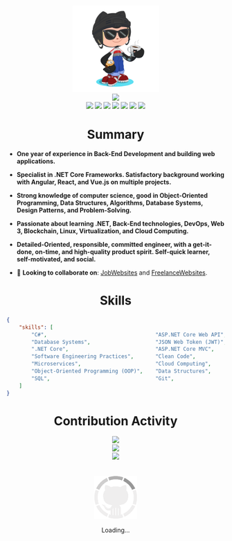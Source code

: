 <div align="center">
    <img src="GitHub.png" height="200">
</div>
<div align="center">
    <img src="https://readme-typing-svg.herokuapp.com/?color=6FDA44&size=40&center=true&vCenter=true&width=1000&height=50&lines=Hi+👋+I+am+Ahmed;Back-End+Engineer+@+Axapta.+Ltd;Freelancer+Software+Engineer;.NET+Engineer;Open-Source+Enthusiast">
</div>
<div align="center">
    <a href="https://raw.githubusercontent.com/SWE-Ahmed-Osman/SWE-Ahmed-Osman/main/RESUME/RESUME.pdf"><img src="https://img.shields.io/badge/SWE-RESUME-6FDA44"></a>
    <a href="https://www.linkedin.com/in/SWE-Ahmed-Osman/"><img src="https://img.shields.io/badge/LinkedIn-0077b5?logo=linkedin"></a>
    <a href="https://leetcode.com/ahmedfathydev/"><img src="https://img.shields.io/badge/LeetCode-070707?logo=leetcode"></a>
    <a href="https://www.hackerrank.com/profile/ahmedfathydev"><img src="https://img.shields.io/badge/HackerRank-000000?logo=hackerrank"></a>
    <a href="https://www.upwork.com/freelancers/~0121ca7f3563e57c0b?s=1110580748673863680"><img src="https://img.shields.io/badge/Upwork-494949?logo=upwork"></a>
    <a href="https://stackoverflow.com/users/11837259/ahmed-fathy"><img src="https://img.shields.io/badge/Stack Overflow-f48024?logo=stackoverflow&logoColor=white"></a>
    <a href="https://t.me/SWE_Ahmed_Osman"><img src="https://img.shields.io/badge/Telegram-0088cc?logo=telegram"></a>
</div>


<h1 align="center">Summary</h1>

* **One year of experience in Back-End Development and building web applications.**

* **Specialist in .NET Core Frameworks. Satisfactory background working with Angular, React, and Vue.js on multiple projects.**

* **Strong knowledge of computer science, good in Object-Oriented Programming, Data Structures, Algorithms, Database Systems, Design Patterns, and Problem-Solving.**

* **Passionate about learning .NET, Back-End technologies, DevOps, Web 3, Blockchain, Linux, Virtualization, and Cloud Computing.**

* **Detailed-Oriented, responsible, committed engineer, with a get-it-done, on-time, and high-quality product spirit. Self-quick learner, self-motivated, and social.**

* 🔭 **Looking to collaborate on**: [JobWebsites](https://gist.github.com/SWE-Ahmed-Osman/950f28910c9a3804c8d39d8d5f042916) and [FreelanceWebsites](https://gist.github.com/SWE-Ahmed-Osman/0861a0a926bfd5c1b0e85dd827c1efe9).


<!-- * 🔭 **I’m currently working on**: [BookStore.MVC](https://github.com/SWE-Ahmed-Osman/BookStore.MVC).
* 🔭 **Looking to collaborate on**: [Fathy.Common](https://github.com/SWE-Ahmed-Osman/Fathy.Common).
* 🔭 **Looking to collaborate on**: [LeetCode-Solutions](https://github.com/SWE-Ahmed-Osman/LeetCode-Solutions), [HackerRank-Solutions](https://github.com/SWE-Ahmed-Osman/HackerRank-Solutions), and [Codeforces-Solutions](https://github.com/SWE-Ahmed-Osman/Codeforces-Solutions).
* 🌱 **Currently learning**: `Object-Oriented`.
* 💬 **Ask me about**: `.NET`.
* 📫 **How to reach me**: Catch and follow me from the `above links 👆`, in addition to `follow me here`.
* 🤔 **Currently open to work**: [RESUME](https://raw.githubusercontent.com/SWE-Ahmed-Osman/SWE-Ahmed-Osman/main/RESUME.pdf). -->


<h1 align="center">Skills</h1>

```json
{
    "skills": [
        "C#",                                   "ASP.NET Core Web API",     "Entity Framework Core",
        "Database Systems",                     "JSON Web Token (JWT)",     "Language Integrated Query (LINQ)",
        ".NET Core",                            "ASP.NET Core MVC",         "Microsoft Azure",
        "Software Engineering Practices",       "Clean Code",               "Unit Testing",
        "Microservices",                        "Cloud Computing",          "Problem Solving",
        "Object-Oriented Programming (OOP)",    "Data Structures",          "Algorithms",
        "SQL",                                  "Git",                      "Unix / Linux"
    ]
}
```


<div align="center">
    <h1>Contribution Activity</h1>
    <img src="https://github-readme-streak-stats.herokuapp.com/?user=SWE-Ahmed-Osman&theme=dark&date_format=d-m-Y&currStreakLabel=6FDA44&fire=6FDA44&ring=6FDA44" width="500">
    <br>
    <img src="https://github-readme-stats.vercel.app/api/?username=SWE-Ahmed-Osman&show=reviews,discussions_started,discussions_answered,prs_merged,prs_merged_percentage&title_color=6FDA44&text_color=FFFFFF&show_icons=true&icon_color=6FDA44&include_all_commits=true&count_private=true&theme=dark" width="500">
    <br>
    <img src="https://github-readme-stats.vercel.app/api/top-langs/?username=SWE-Ahmed-Osman&layout=donut&theme=dark&title_color=6FDA44" width="500">
</div>
<br>
<br>
<div align="center">
    <img src="GitHub.gif" height="100">
    <p>Loading...</p>
</div>

